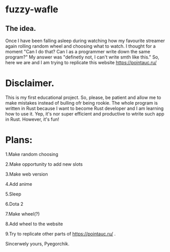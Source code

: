 # fuzzy-wafle

## The idea.

Once I have been falling asleep during watching how my favourite streamer again rolling random wheel and choosing what to watch. I thought for a moment "Can I do that? Can I as a programmer write down the same program?" My answer was "definetly not, I can't write smth like this." So, here we are and I am trying to replicate this website https://pointauc.ru/ 

# Disclaimer.
This is my first educational project. So, please, be patient and allow me to make mistakes instead of bulling ofr being rookie.
The whole program is written in Rust because I want to become Rust developer and I am learning how to use it. Yep, it's nor super efficient and productive to wtrite such app in Rust. However, it's fun!

# Plans:
1.Make random choosing

2.Make opportunity to add new slots

3.Make web version

4.Add anime

5.Sleep

6.Dota 2

7.Make wheel(?)

8.Add wheel to the website

9.Try to replicate other parts of https://pointauc.ru/ .


Sincerwely yours,
Pyegorchik.
